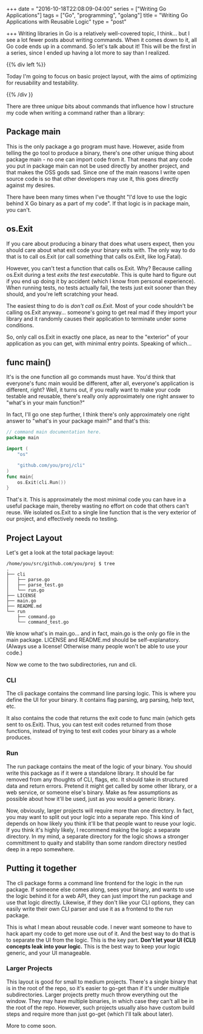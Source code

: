 +++
date = "2016-10-18T22:08:09-04:00"
series = ["Writing Go Applications"]
tags = ["Go", "programming", "golang"]
title = "Writing Go Applications with Reusable Logic"
type = "post"

+++
Writing libraries in Go is a relatively well-covered topic, I think... but I see a lot fewer posts about writing commands. When it comes down to it, all Go code ends up in a command. So let's talk about it! This will be the first in a series, since I ended up having a lot more to say than I realized.

{{% div left %}}

Today I'm going to focus on basic project layout, with the aims of optimizing for reusability and testability.

{{% /div }}

There are three _unique_ bits about commands that influence how I structure my code when writing a command rather than a library:

## Package main

This is the only package a go program must have. However, aside from telling the go tool to produce a binary, there's one other unique thing about package main - no one can import code from it. That means that any code you put in package main can not be used directly by another project, and that makes the OSS gods sad. Since one of the main reasons I write open source code is so that other developers may use it, this goes directly against my desires.

There have been many times when I've thought "I'd love to use the logic behind X Go binary as a part of my code". If that logic is in package main, you can't.

## os.Exit

If you care about producing a binary that does what users expect, then you should care about what exit code your binary exits with. The only way to do that is to call os.Exit (or call something that calls os.Exit, like log.Fatal).

However, you can't test a function that calls os.Exit. Why? Because calling os.Exit during a test _exits the test executable_. This is quite hard to figure out if you end up doing it by accident (which I know from personal experience). When running tests, no tests actually fail, the tests just exit sooner than they should, and you're left scratching your head.

The easiest thing to do is _don't call os.Exit_. Most of your code shouldn't be calling os.Exit anyway... someone's going to get real mad if they import your library and it randomly causes their application to terminate under some conditions.

So, only call os.Exit in exactly one place, as near to the "exterior" of your application as you can get, with minimal entry points. Speaking of which...

## func main()

It's is the one function all go commands must have. You'd think that everyone's func main would be different, after all, everyone's application is different, right? Well, it turns out, if you really want to make your code testable and reusable, there's really only approximately one right answer to "what's in your main function?"

In fact, I'll go one step further, I think there's only approximately one right answer to "what's in your package main?" and that's this:

```go
// command main documentation here.
package main

import (
    "os"

    "github.com/you/proj/cli"
)
func main{
    os.Exit(cli.Run())
}
```

That's it. This is approximately the most minimal code you can have in a useful package main, thereby wasting no effort on code that others can't reuse. We isolated os.Exit to a single line function that is the very exterior of our project, and effectively needs no testing.

## Project Layout

Let's get a look at the total package layout:

```
/home/you/src/github.com/you/proj $ tree
.
├── cli
│   ├── parse.go
│   ├── parse_test.go
│   └── run.go
├── LICENSE
├── main.go
├── README.md
└── run
    ├── command.go
    └── command_test.go
```

We know what's in main.go... and in fact, main.go is the only go file in the main package. LICENSE and README.md should be self-explanatory. (Always use a license! Otherwise many people won't be able to use your code.)

Now we come to the two subdirectories, run and cli.

### CLI

The cli package contains the command line parsing logic. This is where you define the UI for your binary. It contains flag parsing, arg parsing, help text, etc.

It also contains the code that returns the exit code to func main (which gets sent to os.Exit). Thus, you can test exit codes returned from those functions, instead of trying to test exit codes your binary as a whole produces.

### Run

The run package contains the meat of the logic of your binary. You should write this package as if it were a standalone library. It should be far removed from any thoughts of CLI, flags, etc. It should take in structured data and return errors. Pretend it might get called by some other library, or a web service, or someone else's binary. Make as few assumptions as possible about how it'll be used, just as you would a generic library.

Now, obviously, larger projects will require more than one directory. In fact, you may want to split out your logic into a separate repo. This kind of depends on how likely you think it'll be that people want to reuse your logic. If you think it's highly likely, I recommend making the logic a separate directory. In my mind, a separate directory for the logic shows a stronger committment to quaity and stability than some random directory nestled deep in a repo somewhere.

## Putting it together

The cli package forms a command line frontend for the logic in the run package. If someone else comes along, sees your binary, and wants to use the logic behind it for a web API, they can just import the run package and use that logic directly. Likewise, if they don't like your CLI options, they can easily write their own CLI parser and use it as a frontend to the run package.

This is what I mean about reusable code. I never want someone to have to hack apart my code to get more use out of it. And the best way to do that is to separate the UI from the logic. This is the key part. **Don't let your UI (CLI) concepts leak into your logic.** This is the best way to keep your logic generic, and your UI manageable.

### Larger Projects

This layout is good for small to medium projects. There's a single binary that is in the root of the repo, so it's easier to go-get than if it's under multiple subdirectories. Larger projects pretty much throw everything out the window. They may have multiple binaries, in which case they can't all be in the root of the repo. However, such projects usually also have custom build steps and require more than just go-get (which I'll talk about later).

More to come soon.